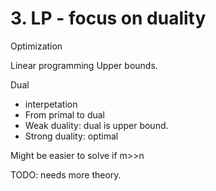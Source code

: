 # 3. LP - focus on duality

Optimization

Linear programming
Upper bounds.

Dual
- interpetation
- From primal to dual
- Weak duality: dual is upper bound.
- Strong duality: optimal 

Might be easier to solve if m>>n

TODO: needs more theory.